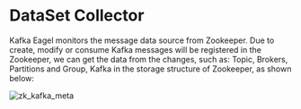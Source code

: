# DataSet Collector

Kafka Eagel monitors the message data source from Zookeeper. Due to create, modify or consume Kafka messages will be registered in the Zookeeper, we can get the data from the changes, such as: Topic, Brokers, Partitions and Group, Kafka in the storage structure of Zookeeper, as shown below:

![zk_kafka_meta](../res/zk_kafka_meta@2x.png)
